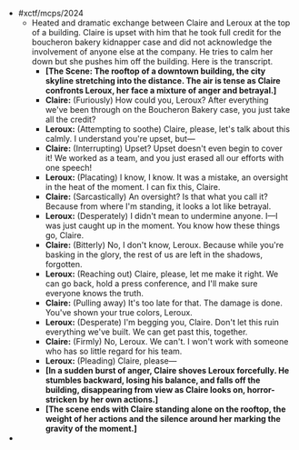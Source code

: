 - #xctf/mcps/2024
	- Heated and dramatic exchange between Claire and Leroux at the top of a building. Claire is upset with him that he took full credit for the boucheron bakery kidnapper case and did not acknowledge the involvement of anyone else at the company. He tries to calm her down but she pushes him off the building. Here is the transcript.
		- **[The Scene: The rooftop of a downtown building, the city skyline stretching into the distance. The air is tense as Claire confronts Leroux, her face a mixture of anger and betrayal.]**
		- **Claire:** (Furiously) How could you, Leroux? After everything we've been through on the Boucheron Bakery case, you just take all the credit?
		- **Leroux:** (Attempting to soothe) Claire, please, let's talk about this calmly. I understand you're upset, but—
		- **Claire:** (Interrupting) Upset? Upset doesn't even begin to cover it! We worked as a team, and you just erased all our efforts with one speech!
		- **Leroux:** (Placating) I know, I know. It was a mistake, an oversight in the heat of the moment. I can fix this, Claire.
		- **Claire:** (Sarcastically) An oversight? Is that what you call it? Because from where I'm standing, it looks a lot like betrayal.
		- **Leroux:** (Desperately) I didn't mean to undermine anyone. I—I was just caught up in the moment. You know how these things go, Claire.
		- **Claire:** (Bitterly) No, I don't know, Leroux. Because while you're basking in the glory, the rest of us are left in the shadows, forgotten.
		- **Leroux:** (Reaching out) Claire, please, let me make it right. We can go back, hold a press conference, and I'll make sure everyone knows the truth.
		- **Claire:** (Pulling away) It's too late for that. The damage is done. You've shown your true colors, Leroux.
		- **Leroux:** (Desperate) I'm begging you, Claire. Don't let this ruin everything we've built. We can get past this, together.
		- **Claire:** (Firmly) No, Leroux. We can't. I won't work with someone who has so little regard for his team.
		- **Leroux:** (Pleading) Claire, please—
		- **[In a sudden burst of anger, Claire shoves Leroux forcefully. He stumbles backward, losing his balance, and falls off the building, disappearing from view as Claire looks on, horror-stricken by her own actions.]**
		- **[The scene ends with Claire standing alone on the rooftop, the weight of her actions and the silence around her marking the gravity of the moment.]**
-